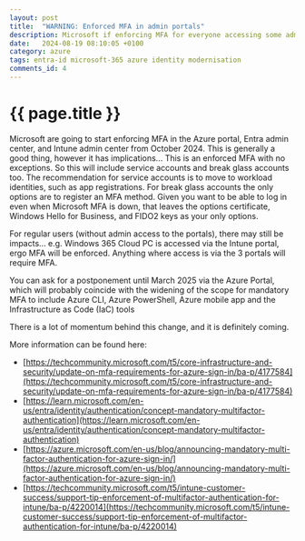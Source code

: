 ```yaml
---
layout: post
title:  "WARNING: Enforced MFA in admin portals"
description: Microsoft if enforcing MFA for everyone accessing some admin portals and REST endpoints.  What is the impact?
date:   2024-08-19 08:10:05 +0100
category: azure
tags: entra-id microsoft-365 azure identity modernisation
comments_id: 4
---
```

<h1>{{ page.title }}</h1>

Microsoft are going to start enforcing MFA in the Azure portal, Entra admin center, and Intune admin center from October 2024.   This is generally a good thing, however it has implications...   This is an enforced MFA with no exceptions.  So this will include service accounts and break glass accounts too.   The recommendation for service accounts is to move to workload identities, such as app registrations.  For break glass accounts the only options are to register an MFA method.  Given you want to be able to log in even when Microsoft MFA is down, that leaves the options certificate, Windows Hello for Business, and FIDO2 keys as your only options.

For regular users (without admin access to the portals), there may still be impacts...  e.g. Windows 365 Cloud PC is accessed via the Intune portal, ergo MFA will be enforced.  Anything where access is via the 3 portals will require MFA.

You can ask for a postponement until March 2025 via the Azure Portal, which will probably coincide with the widening of the scope for mandatory MFA to include Azure CLI, Azure PowerShell, Azure mobile app and the Infrastructure as Code (IaC) tools

There is a lot of momentum behind this change, and it is definitely coming.  

More information can be found here:
* [https://techcommunity.microsoft.com/t5/core-infrastructure-and-security/update-on-mfa-requirements-for-azure-sign-in/ba-p/4177584](https://techcommunity.microsoft.com/t5/core-infrastructure-and-security/update-on-mfa-requirements-for-azure-sign-in/ba-p/4177584)
* [https://learn.microsoft.com/en-us/entra/identity/authentication/concept-mandatory-multifactor-authentication](https://learn.microsoft.com/en-us/entra/identity/authentication/concept-mandatory-multifactor-authentication)
* [https://azure.microsoft.com/en-us/blog/announcing-mandatory-multi-factor-authentication-for-azure-sign-in/](https://azure.microsoft.com/en-us/blog/announcing-mandatory-multi-factor-authentication-for-azure-sign-in/)
* [https://techcommunity.microsoft.com/t5/intune-customer-success/support-tip-enforcement-of-multifactor-authentication-for-intune/ba-p/4220014](https://techcommunity.microsoft.com/t5/intune-customer-success/support-tip-enforcement-of-multifactor-authentication-for-intune/ba-p/4220014)